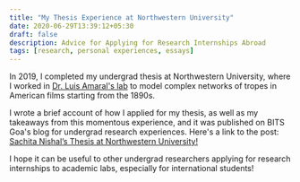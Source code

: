 ```yaml
---
title: "My Thesis Experience at Northwestern University"
date: 2020-06-29T13:39:12+05:30
draft: false
description: Advice for Applying for Research Internships Abroad
tags: [research, personal experiences, essays]
---
```


In 2019, I completed my undergrad thesis at Northwestern University, where I worked in [Dr. Luis Amaral's lab](https://amaral.northwestern.edu/people/amaral/) to model complex networks of tropes in American films starting from the 1890s. 

I wrote a brief account of how I applied for my thesis, as well as my takeaways from this momentous experience, and it was published on BITS Goa's blog for undergrad research experiences. Here's a link to the post: [Sachita Nishal’s Thesis at Northwestern University!](https://bitsrnd.wordpress.com/2020/06/26/sachitas-thesis-in-the-windy-city/0)

I hope it can be useful to other undergrad researchers applying for research internships to academic labs, especially for international students! 
